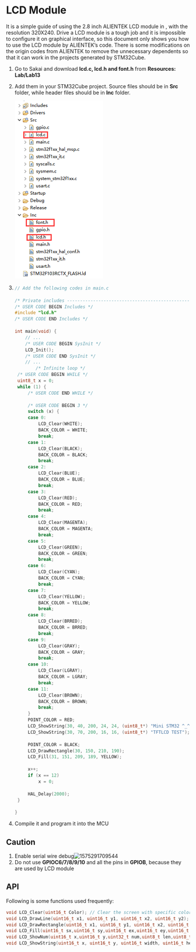 # LCD Module

It is a simple guide of using the 2.8 inch ALIENTEK LCD module in , with the resolution 320X240.  Drive a LCD module is a tough job and it is impossible to configure it on graphical interface, so this document only shows you how to use the LCD module by ALIENTEK’s code. There is some modifications on the  origin codes from ALIENTEK to remove the unnecessary dependents so that it can work in the projects generated by STM32Cube.



1. Go to Sakai and download **lcd.c, lcd.h and font.h** from **Resources: Lab/Lab13**

2. Add them in your STM32Cube project. Source files should be in **Src** folder, while header files should be in **Inc** folder.  

   ![1575289263823](Usage%20of%20LCD%20Module.assets/1575289263823.png)

3. ```c
   // Add the following codes in main.c
   
   /* Private includes ----------------------------------------------------------*/
   /* USER CODE BEGIN Includes */
   #include "lcd.h"
   /* USER CODE END Includes */
   
   int main(void) {
       // ...
       /* USER CODE BEGIN SysInit */
       LCD_Init();
       /* USER CODE END SysInit */
       // ...
           /* Infinite loop */
   	/* USER CODE BEGIN WHILE */
   	uint8_t x = 0;
   	while (1) {
   		/* USER CODE END WHILE */
   
   		/* USER CODE BEGIN 3 */
   		switch (x) {
   		case 0:
   			LCD_Clear(WHITE);
   			BACK_COLOR = WHITE;
   			break;
   		case 1:
   			LCD_Clear(BLACK);
   			BACK_COLOR = BLACK;
   			break;
   		case 2:
   			LCD_Clear(BLUE);
   			BACK_COLOR = BLUE;
   			break;
   		case 3:
   			LCD_Clear(RED);
   			BACK_COLOR = RED;
   			break;
   		case 4:
   			LCD_Clear(MAGENTA);
   			BACK_COLOR = MAGENTA;
   			break;
   		case 5:
   			LCD_Clear(GREEN);
   			BACK_COLOR = GREEN;
   			break;
   		case 6:
   			LCD_Clear(CYAN);
   			BACK_COLOR = CYAN;
   			break;
   		case 7:
   			LCD_Clear(YELLOW);
   			BACK_COLOR = YELLOW;
   			break;
   		case 8:
   			LCD_Clear(BRRED);
   			BACK_COLOR = BRRED;
   			break;
   		case 9:
   			LCD_Clear(GRAY);
   			BACK_COLOR = GRAY;
   			break;
   		case 10:
   			LCD_Clear(LGRAY);
   			BACK_COLOR = LGRAY;
   			break;
   		case 11:
   			LCD_Clear(BROWN);
   			BACK_COLOR = BROWN;
   			break;
   		}
   		POINT_COLOR = RED;
   		LCD_ShowString(30, 40, 200, 24, 24, (uint8_t*) "Mini STM32 ^_^");
   		LCD_ShowString(30, 70, 200, 16, 16, (uint8_t*) "TFTLCD TEST");
   
   		POINT_COLOR = BLACK;
   		LCD_DrawRectangle(30, 150, 210, 190);
   		LCD_Fill(31, 151, 209, 189, YELLOW);
   
   		x++;
   		if (x == 12)
   			x = 0;
   
   		HAL_Delay(2000);
   	}
       
   }
   ```

4. Compile it and program it into the MCU

## Caution

1. Enable serial wire debug![1575291709544](LCD%20Module.assets/1575291709544.png)
2. Do not use **GPIOC6/7/8/9/10** and all the pins in **GPIOB**, because they are used by LCD module

## API

Following is some functions used frequently:

```c
void LCD_Clear(uint16_t Color); // Clear the screen with specific color
void LCD_DrawLine(uint16_t x1, uint16_t y1, uint16_t x2, uint16_t y2); // Draw a line
void LCD_DrawRectangle(uint16_t x1, uint16_t y1, uint16_t x2, uint16_t y2);	// Draw a rectangle
void LCD_Fill(uint16_t sx,uint16_t sy,uint16_t ex,uint16_t ey,uint16_t color);	// Fill the area with color
void LCD_ShowNum(uint16_t x,uint16_t y,uint32_t num,uint8_t len,uint8_t size); // Display number without the leading zeros
void LCD_ShowString(uint16_t x, uint16_t y, uint16_t width, uint16_t height, uint8_t size, uint8_t *p); // Display a string
```

